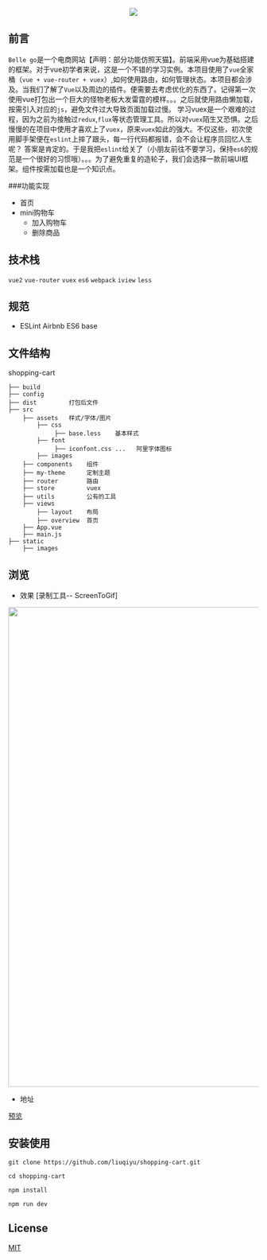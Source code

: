 <p align="center">
  <img src="https://raw.githubusercontent.com/liuqiyu/shopping-cart/master/blog/logo.png"/>
</p>


## 前言

`Belle go`是一个电商网站【声明：部分功能仿照天猫】。前端采用vue为基础搭建的框架。对于vue初学者来说，这是一个不错的学习实例。本项目使用了`vue`全家桶（`vue + vue-router + vuex`）,如何使用路由，如何管理状态。本项目都会涉及。当我们了解了`Vue`以及周边的插件。便需要去考虑优化的东西了。记得第一次使用vue打包出一个巨大的怪物老板大发雷霆的模样。。。之后就使用路由懒加载，按需引入对应的`js`，避免文件过大导致页面加载过慢。
学习vuex是一个艰难的过程，因为之前为接触过`redux`,`flux`等状态管理工具。所以对`vuex`陌生又恐惧。之后慢慢的在项目中使用才喜欢上了`vuex`，原来`vuex`如此的强大。不仅这些，初次使用脚手架便在`eslint`上摔了跟头，每一行代码都报错，会不会让程序员回忆人生呢？
答案是肯定的。于是我把`eslint`给关了（小朋友前往不要学习，保持`es6`的规范是一个很好的习惯哦）。。。为了避免重复的造轮子，我们会选择一款前端UI框架。组件按需加载也是一个知识点。

###功能实现

* 首页
* mini购物车
  * 加入购物车
  * 删除商品
  
## 技术栈

`vue2` `vue-router` `vuex` `es6` `webpack` `iview` `less`

## 规范

* ESLint Airbnb ES6 base

## 文件结构

shopping-cart

```
├── build
├── config
├── dist         打包后文件
├── src          
    ├── assets   样式/字体/图片
        ├── css
             ├── base.less    基本样式
        ├── font
             ├── iconfont.css ...   阿里字体图标
        ├── images
    ├── components    组件
    ├── my-theme      定制主题
    ├── router        路由
    ├── store         vuex
    ├── utils         公有的工具
    ├── views
        ├── layout    布局
        ├── overview  首页
    ├── App.vue
    ├── main.js
├── static
    ├── images

```

## 浏览

* 效果 [录制工具-- ScreenToGif]

<img src="https://github.com/liuqiyu/shopping-cart/blob/master/blog/show-1.gif" width="965"/>

* 地址

[预览](https://liuqiyu.github.io/shopping-cart/dist/#/)

## 安装使用

```
git clone https://github.com/liuqiyu/shopping-cart.git

cd shopping-cart

npm install

npm run dev
```

## License

[MIT](https://github.com/liuqiyu/shopping-cart/blob/master/LICENSE)

